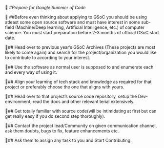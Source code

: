 🚀 #*Prepare for Google Summer of Code* 

📌 ##Before even thinking about applying to GSoC you 
should be using atleast some open source software and 
must have interest in some sub-field (Machine/Deep learning,
 Artificial Intelligence, etc.) of computer science. You must start preparation before 2-3 months of official GSoC start date.

📌## Head over to previous year’s GSoC Archives (These projects are most likely to come again) and search for the project/organization you would like to contribute to according to your interest.

📌## Use the software as normal user is supposed to and enumerate each and every way of using it.

📌## Align your learning of tech stack and knowledge as required for that project or preferably choose the one that aligns with yours.

📌## Head over to that project’s source code repository, setup the Dev-environment, read the docs and other relevant terial extensively.

📌## Get totally familiar with source code(will be intimidating at first but can get really easy if you do second step thoroughly).

📌## Contact the project lead/Community on given communication channel, ask them doubts, bugs to fix, feature enhancements etc.

📌## Ask them to assign any task to you and Start Contributing.
